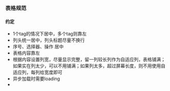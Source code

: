 

### 表格规范

#### 约定

- 1个tag的情况下居中，多个tag则靠左
- 列头统一居中，列头标题尽量不换行
- 序号、选择器、操作 居中
- 表格内容靠左
- 根据内容设置列宽，尽量显示完整，留一列较长列作为自适应列，表格铺满；如果实在列太少，可以不用铺满；如果列太多，超过屏幕长度，则不用使用自适应列，每列给宽度即可
- 异步加载时需要loading
- 
